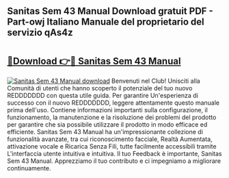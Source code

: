 ## Sanitas Sem 43 Manual Download gratuit PDF - Part-owj Italiano Manuale del proprietario del servizio qAs4z

# <h2><a href="http://dfgqzuo.blite.top/?on=Sanitas+Sem+43+Manual">🔗Download 👉🔴 Sanitas Sem 43 Manual</a></h2>

[![Sanitas Sem 43 Manual download](https://i.imgur.com/lujVjoI.png)](http://dfgqzuo.blite.top/?on=Sanitas+Sem+43+Manual)
Benvenuti nel Club! Unisciti alla Comunità di utenti che hanno scoperto il potenziale del tuo nuovo REDDDDDDD con questa utile guida. Per garantire Un'esperienza di successo con il nuovo REDDDDDDD, leggere attentamente questo manuale prima dell'uso. Contiene informazioni importanti sulla configurazione, il funzionamento, la manutenzione e la risoluzione dei problemi del prodotto per garantire che sia possibile utilizzare il prodotto in modo efficace ed efficiente. Sanitas Sem 43 Manual ha un'impressionante collezione di funzionalità avanzate, tra cui riconoscimento facciale, Realtà Aumentata, attivazione vocale e Ricarica Senza Fili, tutte facilmente accessibili tramite L'interfaccia utente intuitiva e intuitiva. Il tuo Feedback è importante, Sanitas Sem 43 Manual. Apprezziamo il tuo contributo e ci impegniamo a migliorare continuamente.
